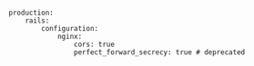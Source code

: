 <!-- usedin: [ _includes/_inlines/Deployment/common/building-a-manifest-file] - layout:code post: building-a-manifest-file_nginx -->

```

production:
    rails:
        configuration:
            nginx:
                cors: true
                perfect_forward_secrecy: true # deprecated

```
